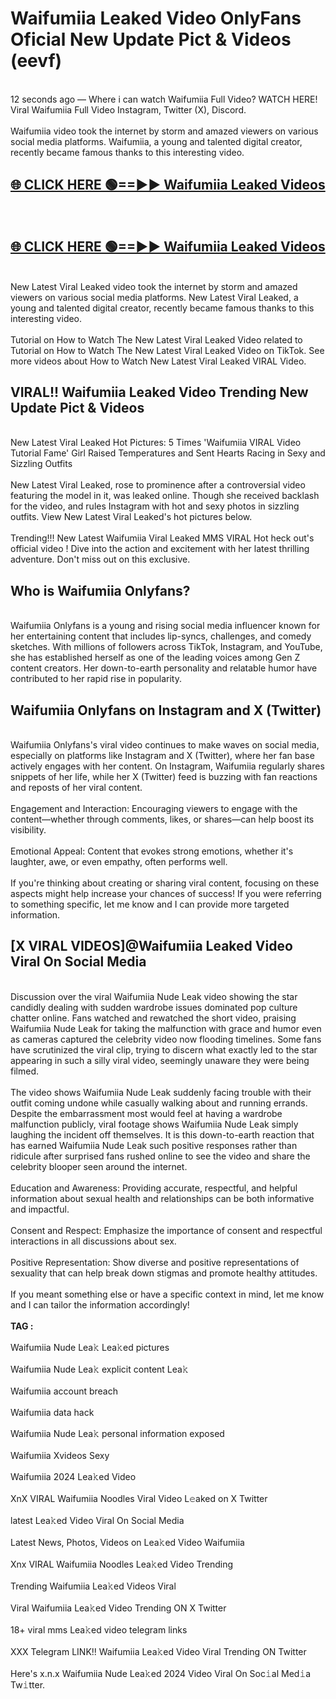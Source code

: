 # Waifumiia Leaked Video OnlyFans Oficial New Update Pict & Videos (eevf)
<br>
12 seconds ago — Where i can watch Waifumiia Full Video? WATCH HERE! Viral Waifumiia Full Video Instagram, Twitter (X), Discord.
<br><br>
Waifumiia video took the internet by storm and amazed viewers on various social media platforms. Waifumiia, a young and talented digital creator, recently became famous thanks to this interesting video.
<br>
<h2><a href="https://play.trustnlinepharmacy.us?title=Waifumiia">🌐 CLICK HERE 🟢==►► Waifumiia Leaked Videos</a></h2>
<br>
<h2><a href="https://play.trustnlinepharmacy.us?title=Waifumiia">🌐 CLICK HERE 🟢==►► Waifumiia Leaked Videos</a></h2>
<br>
New Latest Viral Leaked video took the internet by storm and amazed viewers on various social media platforms. New Latest Viral Leaked, a young and talented digital creator, recently became famous thanks to this interesting video.
<br><br>
Tutorial on How to Watch The New Latest Viral Leaked Video related to Tutorial on How to Watch The New Latest Viral Leaked Video on TikTok. See more videos about How to Watch New Latest Viral Leaked VIRAL Video.
<br>
<h2>VIRAL!! Waifumiia Leaked Video Trending New Update Pict & Videos</h2>
<br>
New Latest Viral Leaked Hot Pictures: 5 Times 'Waifumiia VIRAL Video Tutorial Fame' Girl Raised Temperatures and Sent Hearts Racing in Sexy and Sizzling Outfits
<br><br>
New Latest Viral Leaked, rose to prominence after a controversial video featuring the model in it, was leaked online. Though she received backlash for the video, and rules Instagram with hot and sexy photos in sizzling outfits. View New Latest Viral Leaked's hot pictures below.
<br><br>
Trending!!! New Latest Waifumiia Viral Leaked MMS VIRAL Hot heck out's official video ! Dive into the action and excitement with her latest thrilling adventure. Don't miss out on this exclusive.
<br>
<h2>Who is Waifumiia Onlyfans?</h2>
<br>
Waifumiia Onlyfans is a young and rising social media influencer known for her entertaining content that includes lip-syncs, challenges, and comedy sketches. With millions of followers across TikTok, Instagram, and YouTube, she has established herself as one of the leading voices among Gen Z content creators. Her down-to-earth personality and relatable humor have contributed to her rapid rise in popularity.
<br>
<h2>Waifumiia Onlyfans on Instagram and X (Twitter)</h2>
<br>
Waifumiia Onlyfans's viral video continues to make waves on social media, especially on platforms like Instagram and X (Twitter), where her fan base actively engages with her content. On Instagram, Waifumiia regularly shares snippets of her life, while her X (Twitter) feed is buzzing with fan reactions and reposts of her viral content.
<br><br>
Engagement and Interaction: Encouraging viewers to engage with the content—whether through comments, likes, or shares—can help boost its visibility.
<br><br>
Emotional Appeal: Content that evokes strong emotions, whether it's laughter, awe, or even empathy, often performs well.
<br><br>
If you're thinking about creating or sharing viral content, focusing on these aspects might help increase your chances of success! If you were referring to something specific, let me know and I can provide more targeted information.
<br>
<h2>[X VIRAL VIDEOS]@Waifumiia Leaked Video Viral On Social Media</h2>
<br>
Discussion over the viral Waifumiia Nude Leak video showing the star candidly dealing with sudden wardrobe issues dominated pop culture chatter online. Fans watched and rewatched the short video, praising Waifumiia Nude Leak for taking the malfunction with grace and humor even as cameras captured the celebrity video now flooding timelines. Some fans have scrutinized the viral clip, trying to discern what exactly led to the star appearing in such a silly viral video, seemingly unaware they were being filmed.
<br><br>
The video shows Waifumiia Nude Leak suddenly facing trouble with their outfit coming undone while casually walking about and running errands. Despite the embarrassment most would feel at having a wardrobe malfunction publicly, viral footage shows Waifumiia Nude Leak simply laughing the incident off themselves. It is this down-to-earth reaction that has earned Waifumiia Nude Leak such positive responses rather than ridicule after surprised fans rushed online to see the video and share the celebrity blooper seen around the internet.
<br><br>
Education and Awareness: Providing accurate, respectful, and helpful information about sexual health and relationships can be both informative and impactful.
<br><br>
Consent and Respect: Emphasize the importance of consent and respectful interactions in all discussions about sex.
<br><br>
Positive Representation: Show diverse and positive representations of sexuality that can help break down stigmas and promote healthy attitudes.
<br><br>
If you meant something else or have a specific context in mind, let me know and I can tailor the information accordingly!
<br><br>
<strong>TAG :</strong>
<br><br>
Waifumiia Nude Lea𝚔 Lea𝚔ed pictures
<br><br>
Waifumiia Nude Lea𝚔 explicit content Lea𝚔
<br><br>
Waifumiia account breach
<br><br>
Waifumiia data hack
<br><br>
Waifumiia Nude Lea𝚔 personal information exposed
<br><br>
Waifumiia Xvideos Sexy
<br><br>
Waifumiia 2024 Lea𝚔ed Video
<br><br>
XnX VIRAL Waifumiia Noodles Viral Video L𝚎aked on X Twitter
<br><br>
latest Lea𝚔ed Video Viral On Social Media
<br><br>
Latest News, Photos, Videos on Lea𝚔ed Video Waifumiia
<br><br>
Xnx VIRAL Waifumiia Noodles Lea𝚔ed Video Trending
<br><br>
Trending Waifumiia Lea𝚔ed Videos Viral
<br><br>
Viral Waifumiia Lea𝚔ed Video Trending ON X Twitter
<br><br>
18+ viral mms Lea𝚔ed video telegram links
<br><br>
XXX Telegram LINK!! Waifumiia Lea𝚔ed Video Viral Trending ON Twitter
<br><br>
Here's x.n.x Waifumiia Nude Lea𝚔ed 2024 Video Viral On Soc𝚒al Med𝚒a Tw𝚒tter.